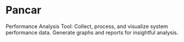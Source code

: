 # Pancar
Performance Analysis Tool: Collect, process, and visualize system performance data. Generate graphs and reports for insightful analysis.
